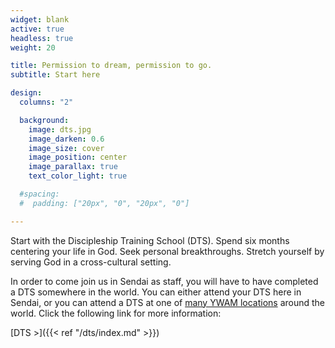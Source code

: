 ```yaml
---
widget: blank
active: true
headless: true
weight: 20

title: Permission to dream, permission to go.
subtitle: Start here

design:
  columns: "2"

  background:
    image: dts.jpg
    image_darken: 0.6
    image_size: cover
    image_position: center
    image_parallax: true
    text_color_light: true

  #spacing:
  #  padding: ["20px", "0", "20px", "0"]

---
```


Start with the Discipleship Training School (DTS). Spend six months centering your life in God. Seek personal breakthroughs. Stretch yourself by serving God in a cross-cultural setting.

In order to come join us in Sendai as staff, you will have to have completed a DTS somewhere in the world. You can either attend your DTS here in Sendai, or you can attend a DTS at one of [many YWAM locations](https://www.ywam.org/dts/) around the world. Click the following link for more information:

[DTS >]({{< ref "/dts/index.md" >}})
